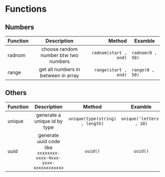 # Functions

## Numbers

| Function |             Description              |                Method | Examble          |
| -------- | :----------------------------------: | --------------------: | ---------------- |
| radnom   | choose random number btw two numbers | `radnom(start , end)` | `radnom(0 , 50)` |
| range    |  get all numbers in between in array  |  `range(start , end)` | `range(0 , 50)`  |

## Others

| Function |            Description             |                          Method | Examble                   | Type|
| -------- | :--------------------------------: | :------------------------------: | :------------------------: |:------------------------:|
| unique   |     generate a unique id by type     | `unique(type(string) , length)` | `unique('letters' , 10)` | `letters` , `numbers` `null(both)`|
| uuid    | generate uuid code like `xxxxxxxx-xxxx-4xxx-yxxx-xxxxxxxxxxxx`  |            `uuid()` | `uuid()`          |--|
